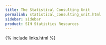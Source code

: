 ```yaml
---
title: The Statistical Consulting Unit
permalink: statistical_consulting_unit.html
sidebar: sidebar
product: SIH Statistics Resources
---
```




{% include links.html %}
